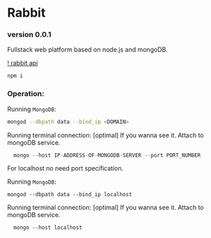 
# Rabbit
### version 0.0.1

Fullstack web platform based on node.js and mongoDB.

[! rabbit api](https://github.com/aster-nikolalukic/rabbit/blob/main/astermedia.net.png)

```js
npm i
```







### Operation:

Running `MongoDB`:
```bash
mongod --dbpath data --bind_ip <DOMAIN>
```

Running terminal connection:
[optimal] If you wanna see it. Attach to mongoDB service.
```js
  mongo --host IP-ADDRESS-OF-MONGODB-SERVER --port PORT_NUMBER
```

For localhost no need port specification.

Running `MongoDB`:
```
mongod --dbpath data --bind_ip localhost
```

Running terminal connection:
[optimal] If you wanna see it. Attach to mongoDB service.
```
  mongo --host localhost
```
